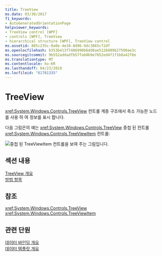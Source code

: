 ```yaml
---
title: TreeView
ms.date: 03/30/2017
f1_keywords:
- AutoGeneratedOrientationPage
helpviewer_keywords:
- TreeView control [WPF]
- controls [WPF], TreeView
- hierarchical structure [WPF], TreeView control
ms.assetid: 805c235c-0a0e-4e34-8d96-9dc3865cf2df
ms.openlocfilehash: b353b413f7486990b6dd8ae5126809b27590ae3c
ms.sourcegitcommit: 9b552addadfb57fab0b9e7852ed4f1f1b8a42f8e
ms.translationtype: MT
ms.contentlocale: ko-KR
ms.lasthandoff: 04/23/2019
ms.locfileid: "61761335"
---
```

# <a name="treeview"></a>TreeView
<xref:System.Windows.Controls.TreeView> 컨트롤 계층 구조에서 축소 가능한 노드를 사용 하 여 정보를 표시 합니다.  
  
 다음 그림은의 예는 <xref:System.Windows.Controls.TreeView> 중첩 된 컨트롤 <xref:System.Windows.Controls.TreeViewItem> 컨트롤:  
  
 ![중첩 된 TreeViewItem 컨트롤을 보여 주는 그림입니다.](./media/treeview/nested-treeviewitem-controls.jpg)  
  
## <a name="in-this-section"></a>섹션 내용  
 [TreeView 개요](treeview-overview.md)  
 [방법 항목](treeview-how-to-topics.md)  
  
## <a name="reference"></a>참조  
 <xref:System.Windows.Controls.TreeView>  
  <xref:System.Windows.Controls.TreeViewItem>  
  
## <a name="related-sections"></a>관련 단원  
 [데이터 바인딩 개요](../data/data-binding-overview.md)  
  [데이터 템플릿 개요](../data/data-templating-overview.md)
